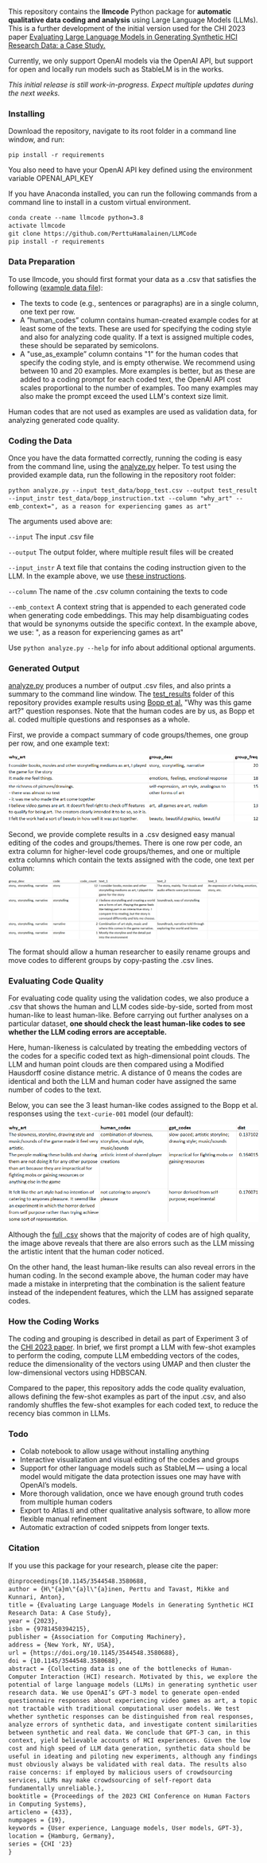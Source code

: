 This repository contains the **llmcode** Python package for **automatic qualitative data coding and analysis** using Large Language Models (LLMs). This is a further development of the initial version used for the CHI 2023 paper [Evaluating Large Language Models in Generating Synthetic HCI Research Data: a Case Study.](https://dl.acm.org/doi/abs/10.1145/3544548.3580688)

Currently, we only support OpenAI models via the OpenAI API, but support for open and locally run models such as StableLM is in the works.

*This initial release is still work-in-progress. Expect multiple updates during the next weeks.*

### Installing
Download the repository, navigate to its root folder in a command line window, and run:

    pip install -r requirements

You also need to have your OpenAI API key defined using the environment variable OPENAI_API_KEY

If you have Anaconda installed, you can run the following commands from a command line to install in a custom virtual environment.

    conda create --name llmcode python=3.8
    activate llmcode
    git clone https://github.com/PerttuHamalainen/LLMCode
    pip install -r requirements



### Data Preparation

To use llmcode, you should first format your data as a .csv that satisfies the following ([example data file](./test_data/bopp_test.csv)):

*	The texts to code (e.g., sentences or paragraphs) are in a single column, one text per row.
* A ”human_codes” column contains human-created example codes for at least some of the texts. These are used for specifying the coding style and also for analyzing code quality. If a text is assigned multiple codes, these should be separated by semicolons.
* A "use_as_example” column contains "1" for the human codes that specify the coding style, and is empty otherwise. We recommend using between 10 and 20 examples. More examples is better, but as these are added to a coding prompt for each coded text, the OpenAI API cost scales proportional to the number of examples. Too many examples may also make the prompt exceed the used LLM's context size limit.

Human codes that are not used as examples are used as validation data, for analyzing generated code quality.


### Coding the Data

Once you have the data formatted correctly, running the coding is easy from the command line, using the [analyze.py](analyze.py) helper. To test using the provided example data, run the following in the repository root folder:

    python analyze.py --input test_data/bopp_test.csv --output test_result --input_instr test_data/bopp_instruction.txt --column "why_art" --emb_context=", as a reason for experiencing games as art"

The arguments used above are:

<code>--input</code> The input .csv file

<code>--output</code> The output folder, where multiple result files will be created

<code>--input_instr</code> A text file that contains the coding instruction given to the LLM. In the example above, we use [these instructions](./test_data/bopp_instruction.txt).

<code>--column</code> The name of the .csv column containing the texts to code

<code>--emb_context</code> A context string that is appended to each generated code when generating code embeddings. This may help disambiguating codes that would be synonyms outside the specific context. In the example above, we use: ", as a reason for experiencing games as art"

Use <code>python analyze.py --help</code> for info about additional optional arguments.

### Generated Output
[analyze.py](analyze.py) produces a number of output .csv files, and also prints a summary to the command line window. The [test_results](test_results) folder of this repository provides example results using [Bopp et al.](https://osf.io/25ptc/) "Why was this game art?" question responses. Note that the human codes are by us, as Bopp et al. coded multiple questions and responses as a whole.

First, we provide a compact summary of code groups/themes, one group per row, and one example text:  

![](images/group_summary_cropped.png "Group summary")

Second, we provide complete results in a .csv designed easy manual editing of the codes and groups/themes. There is one row per code, an extra column for higher-level code groups/themes, and one or multiple extra columns which contain the texts assigned with the code, one text per column:

![](images/editable_result.png "Coding and grouping results, one code per line")

The format should allow a human researcher to easily rename groups and move codes to different groups by copy-pasting the .csv lines.

### Evaluating Code Quality
For evaluating code quality using the validation codes, we also produce a .csv that shows the human and LLM codes side-by-side, sorted from most human-like to least human-like. Before carrying out further analyses on a particular dataset, **one should check the least human-like codes to see whether the LLM coding errors are acceptable.**

Here, human-likeness is calculated by treating the embedding vectors of the codes for a specific coded text as high-dimensional point clouds. The LLM and human point clouds are then compared using a Modified Hausdorff cosine distance metric. A distance of 0 means the codes are identical and both the LLM and human coder have assigned the same number of codes to the text.

Below, you can see the 3 least human-like codes assigned to the Bopp et al. responses using the <code>text-curie-001</code> model (our default):

![](images/human-gpt-comparison.png "Worst case coding results")

Although the [full .csv](./test_results/bopp_test_human-gpt-comparison.csv) shows that the majority of codes are of high quality, the image above reveals that there are also errors such as the LLM missing the artistic intent that the human coder noticed.

On the other hand, the least human-like results can also reveal errors in the human coding. In the second example above, the human coder may have made a mistake in interpreting that the combination is the salient feature instead of the independent features, which the LLM has assigned separate codes.


### How the Coding Works


The coding and grouping is described in detail as part of Experiment 3 of the [CHI 2023 paper](https://dl.acm.org/doi/abs/10.1145/3544548.3580688). In brief, we first prompt a LLM with few-shot examples to perform the coding, compute LLM embedding vectors of the codes, reduce the dimensionality of the vectors using UMAP and then cluster the low-dimensional vectors using HDBSCAN.

Compared to the paper, this repository adds the code quality evaluation, allows defining the few-shot examples as part of the input .csv, and also randomly shuffles the few-shot examples for each coded text, to reduce the recency bias common in LLMs.


### Todo

* Colab notebook to allow usage without installing anything
* Interactive visualization and visual editing of the codes and groups
* Support for other language models such as StableLM — using a local model would mitigate the data protection issues one may have with OpenAI’s models.
* More thorough validation, once we have enough ground truth codes from multiple human coders
* Export to Atlas.ti and other qualitative analysis software, to allow more flexible manual refinement
* Automatic extraction of coded snippets from longer texts.


### Citation 

If you use this package for your research, please cite the paper:

    @inproceedings{10.1145/3544548.3580688,
    author = {H\"{a}m\"{a}l\"{a}inen, Perttu and Tavast, Mikke and Kunnari, Anton},
    title = {Evaluating Large Language Models in Generating Synthetic HCI Research Data: A Case Study},
    year = {2023},
    isbn = {9781450394215},
    publisher = {Association for Computing Machinery},
    address = {New York, NY, USA},
    url = {https://doi.org/10.1145/3544548.3580688},
    doi = {10.1145/3544548.3580688},
    abstract = {Collecting data is one of the bottlenecks of Human-Computer Interaction (HCI) research. Motivated by this, we explore the potential of large language models (LLMs) in generating synthetic user research data. We use OpenAI’s GPT-3 model to generate open-ended questionnaire responses about experiencing video games as art, a topic not tractable with traditional computational user models. We test whether synthetic responses can be distinguished from real responses, analyze errors of synthetic data, and investigate content similarities between synthetic and real data. We conclude that GPT-3 can, in this context, yield believable accounts of HCI experiences. Given the low cost and high speed of LLM data generation, synthetic data should be useful in ideating and piloting new experiments, although any findings must obviously always be validated with real data. The results also raise concerns: if employed by malicious users of crowdsourcing services, LLMs may make crowdsourcing of self-report data fundamentally unreliable.},
    booktitle = {Proceedings of the 2023 CHI Conference on Human Factors in Computing Systems},
    articleno = {433},
    numpages = {19},
    keywords = {User experience, Language models, User models, GPT-3},
    location = {Hamburg, Germany},
    series = {CHI '23}
    }
